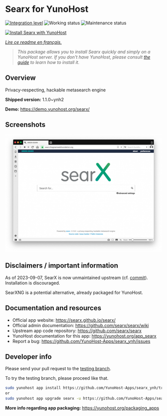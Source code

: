 <!--
N.B.: This README was automatically generated by https://github.com/YunoHost/apps/tree/master/tools/README-generator
It shall NOT be edited by hand.
-->

# Searx for YunoHost

[![Integration level](https://dash.yunohost.org/integration/searx.svg)](https://dash.yunohost.org/appci/app/searx) ![Working status](https://ci-apps.yunohost.org/ci/badges/searx.status.svg) ![Maintenance status](https://ci-apps.yunohost.org/ci/badges/searx.maintain.svg)

[![Install Searx with YunoHost](https://install-app.yunohost.org/install-with-yunohost.svg)](https://install-app.yunohost.org/?app=searx)

*[Lire ce readme en français.](./README_fr.md)*

> *This package allows you to install Searx quickly and simply on a YunoHost server.
If you don't have YunoHost, please consult [the guide](https://yunohost.org/#/install) to learn how to install it.*

## Overview

Privacy-respecting, hackable metasearch engine


**Shipped version:** 1.1.0~ynh2

**Demo:** https://demo.yunohost.org/searx/

## Screenshots

![Screenshot of Searx](./doc/screenshots/Screenshot.png)

## Disclaimers / important information

As of 2023-09-07, SearX is now unmaintained upstream (cf. [commit](https://github.com/searx/searx/commit/276ffd3f01cdd823f75676c51231fad4040059d3)). 
Installation is discouraged.

SearXNG is a potential alternative, already packaged for YunoHost.

## Documentation and resources

* Official app website: <https://searx.github.io/searx/>
* Official admin documentation: <https://github.com/searx/searx/wiki>
* Upstream app code repository: <https://github.com/searx/searx>
* YunoHost documentation for this app: <https://yunohost.org/app_searx>
* Report a bug: <https://github.com/YunoHost-Apps/searx_ynh/issues>

## Developer info

Please send your pull request to the [testing branch](https://github.com/YunoHost-Apps/searx_ynh/tree/testing).

To try the testing branch, please proceed like that.

``` bash
sudo yunohost app install https://github.com/YunoHost-Apps/searx_ynh/tree/testing --debug
or
sudo yunohost app upgrade searx -u https://github.com/YunoHost-Apps/searx_ynh/tree/testing --debug
```

**More info regarding app packaging:** <https://yunohost.org/packaging_apps>
